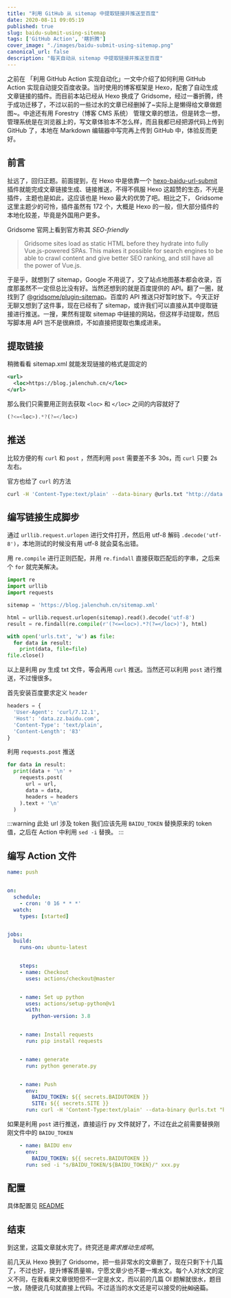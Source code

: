 ```yaml
---
title: "利用 GitHub 从 sitemap 中提取链接并推送至百度"
date: 2020-08-11 09:05:19
published: true
slug: baidu-submit-using-sitemap
tags: ['GitHub Action', '瞎折腾']
cover_image: "./images/baidu-submit-using-sitemap.png"
canonical_url: false
description: "每天自动从 sitemap 中提取链接并推送至百度"
---
```


之前在 「利用 GitHub Action 实现自动化」一文中介绍了如何利用 GitHub Action 实现自动提交百度收录。当时使用的博客框架是 Hexo，配套了自动生成文章链接的插件。而目前本站已经从 Hexo 换成了 Gridsome，经过一番折腾，终于成功迁移了，不过以前的一些过水的文章已经删掉了~实际上是懒得给文章做题图~。中途还有用 Forestry（博客 CMS 系统） 管理文章的想法，但是转念一想，管理系统是在浏览器上的，写文章体验本不怎么样，而且我都已经把源代码上传到 GitHub 了，本地在 Markdown 编辑器中写完再上传到 GitHub 中，体验反而更好。

## 前言

扯远了，回归正题。前面提到，在 Hexo 中是依靠一个 [hexo-baidu-url-submit](https://github.com/huiwang/hexo-baidu-url-submit) 插件就能完成文章链接生成、链接推送，不得不佩服 Hexo 这超赞的生态，不光是插件，主题也是如此，这应该也是 Hexo 最大的优势了吧。相比之下， Gridsome 这里主题少的可怜，插件虽然有 172 个，大概是 Hexo 的一般，但大部分插件的本地化较差，毕竟是外国用户更多。

Gridsome 官网上看到官方称其 _SEO-friendly_

> Gridsome sites load as static HTML before they hydrate into fully Vue.js-powered SPAs. This makes it possible for search engines to be able to crawl content and give better SEO ranking, and still have all the power of Vue.js.

于是乎，就想到了 sitemap，Google 不用说了，交了站点地图基本都会收录，百度那虽然不一定但总比没有好。当然还想到的就是百度提供的 API。翻了一圈，就找到了 [@gridsome/plugin-sitemap](https://gridsome.org/plugins/@gridsome/plugin-sitemap)。百度的 API 推送只好暂时放下。今天正好无聊又想到了这件事，现在已经有了 sitemap，或许我们可以直接从其中提取链接进行推送。一搜，果然有提取 sitemap 中链接的网站，但这样手动提取，然后写脚本用 API 岂不是很麻烦，不如直接把提取也集成进来。

## 提取链接

稍微看看 sitemap.xml 就能发现链接的格式是固定的

```xml
<url>
  <loc>https://blog.jalenchuh.cn/</loc>
</url>
```

那么我们只需要用正则去获取 `<loc>` 和 `</loc>` 之间的内容就好了

```js
(?<=<loc>).*?(?=</loc>)
```

## 推送

比较方便的有 `curl` 和 `post` ，然而利用 `post` 需要差不多 30s，而 `curl` 只要 2s 左右。

官方也给了 `curl` 的方法

```bash
curl -H 'Content-Type:text/plain' --data-binary @urls.txt "http://data.zz.baidu.com/urls?site=xxx&token=xxx
```

## 编写链接生成脚步

通过 `urllib.request.urlopen` 进行文件打开，然后用 utf-8 解码 `.decode('utf-8')`，本地测试的时候没有用 utf-8 就会莫名出错。

用 `re.compile` 进行正则匹配，并用 `re.findall` 直接获取匹配后的字串，之后来个 `for` 就完美解决。

```py
import re
import urllib
import requests

sitemap = 'https://blog.jalenchuh.cn/sitemap.xml'

html = urllib.request.urlopen(sitemap).read().decode('utf-8')
result = re.findall(re.compile(r'(?<=<loc>).*?(?=</loc>)'), html)

with open('urls.txt', 'w') as file:
  for data in result:
    print(data, file=file)
file.close()
```

以上是利用 py 生成 txt 文件，等会再用 `curl` 推送。当然还可以利用 `post` 进行推送，不过慢很多。

首先安装百度要求定义 `header`

```py
headers = {
  'User-Agent': 'curl/7.12.1',
  'Host': 'data.zz.baidu.com',
  'Content-Type': 'text/plain',
  'Content-Length': '83'
}
```

利用 `requests.post` 推送

```py
for data in result:
  print(data + '\n' +
    requests.post(
      url = url,
      data = data,
      headers = headers
    ).text + '\n'
  )
```

:::warning 此处 url 涉及 token
我们应该先用 `BAIDU_TOKEN` 替换原来的 token 值，之后在 Action 中利用 `sed -i` 替换。
:::

## 编写 Action 文件

```yaml
name: push


on:
  schedule:
    - cron: '0 16 * * *'
  watch:
    types: [started]


jobs:
  build:
    runs-on: ubuntu-latest


    steps:
    - name: Checkout
      uses: actions/checkout@master


    - name: Set up python
      uses: actions/setup-python@v1
      with:
        python-version: 3.8


    - name: Install requests
      run: pip install requests


    - name: generate
      run: python generate.py


    - name: Push
      env:
        BAIDU_TOKEN: ${{ secrets.BAIDUTOKEN }}
        SITE: ${{ secrets.SITE }}
      run: curl -H 'Content-Type:text/plain' --data-binary @urls.txt "http://data.zz.baidu.com/urls?site=${SITE}&token=${BAIDU_T
```

如果是利用 `post` 进行推送，直接运行 py 文件就好了，不过在此之前需要替换刚刚文件中的 `BAIDU_TOKEN`

```yaml
    - name: BAIDU env
      env:
        BAIDU_TOKEN: ${{ secrets.BAIDUTOKEN }}
      run: sed -i "s/BAIDU_TOKEN/${BAIDU_TOKEN}/" xxx.py
```

## 配置

具体配置见 [README](https://github.com/JalenChuh/baidu-url-submit-by-using-sitemap#readme)

## 结束

到这里，这篇文章就水完了。终究还是*需求推动生成啊*。

前几天从 Hexo 换到了 Gridsome，把一些非常水的文章删了，现在只剩下十几篇了，不过也好，提升博客质量嘛，宁愿文章少也不要一堆水文。每个人对水文的定义不同，在我看来文章很短但不一定是水文，而以前的几篇 OI 题解就很水，题目一放，随便说几句就直接上代码。不过适当的水文还是可以接受的~~比如这篇~~。
